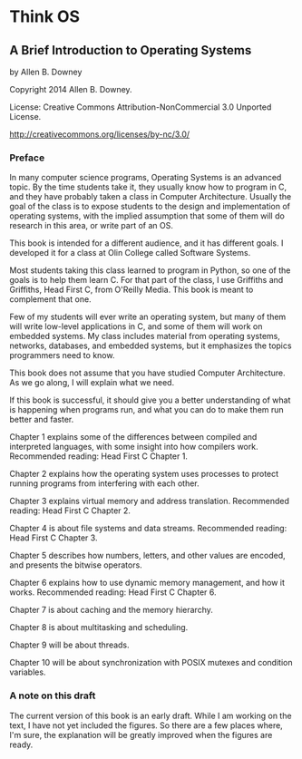 Think OS
========
A Brief Introduction to Operating Systems
-----------------------------------------
by Allen B. Downey


Copyright 2014  Allen B. Downey.

License: Creative Commons Attribution-NonCommercial 3.0 Unported License.

http://creativecommons.org/licenses/by-nc/3.0/

### Preface

In many computer science programs, Operating Systems is an advanced
topic.  By the time students take it, they usually know how to program
in C, and they have probably taken a class in Computer Architecture.
Usually the goal of the class is to expose students to the design
and implementation of operating systems, with the implied assumption
that some of them will do research in this area, or write part of
an OS.

This book is intended for a different audience, and it has different
goals.  I developed it for a class at Olin College called Software
Systems.

Most students taking this class learned to program in Python,
so one of the goals is to help them learn C.
For that part of the class, I use Griffiths and Griffiths, Head
  First C, from O'Reilly Media.  This book is meant to complement
that one.

Few of my students will ever write an operating system, but many of
them will write low-level applications in C, and some of them will
work on embedded systems.  My class includes material
from operating systems, networks, databases, and embedded systems, but
it emphasizes the topics programmers need to know.

This book does not assume that you have studied Computer Architecture.
As we go along, I will explain what we need.

If this book is successful, it should give you a better understanding
of what is happening when programs run, and what you can do to make
them run better and faster.

Chapter 1 explains some of the differences between compiled and
interpreted languages, with some insight into how compilers work.
Recommended reading: Head First C Chapter 1.

Chapter 2 explains how the operating system uses processes to
protect running programs from interfering with each other.

Chapter 3 explains virtual memory and address translation.
Recommended reading: Head First C Chapter 2.

Chapter 4 is about file systems and data streams.
Recommended reading: Head First C Chapter 3.

Chapter 5 describes how numbers, letters, and other values are
encoded, and presents the bitwise operators.

Chapter 6 explains how to use dynamic memory management, and how
it works.
Recommended reading: Head First C Chapter 6.

Chapter 7 is about caching and the memory hierarchy.

Chapter 8 is about multitasking and scheduling.

Chapter 9 will be about threads.

Chapter 10 will be about synchronization with POSIX mutexes and
condition variables.


### A note on this draft

The current version of this book is an early draft.  While I am
working on the text, I have not yet included the figures.  So
there are a few places where, I'm sure, the explanation will be
greatly improved when the figures are ready.
